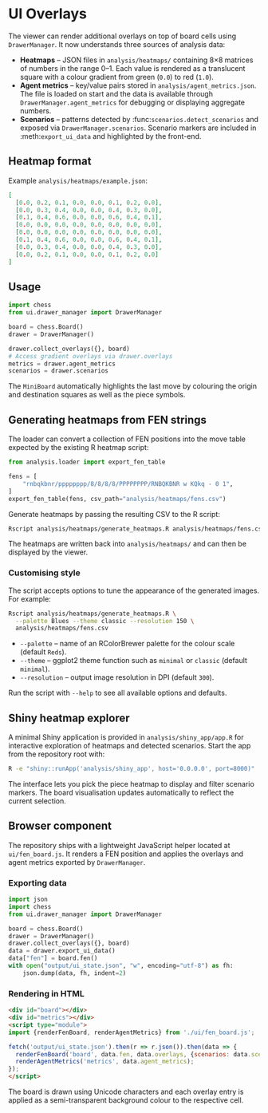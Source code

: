# UI Overlays

The viewer can render additional overlays on top of board cells using
`DrawerManager`.  It now understands three sources of analysis data:

* **Heatmaps** – JSON files in `analysis/heatmaps/` containing 8×8
  matrices of numbers in the range 0–1.  Each value is rendered as a
  translucent square with a colour gradient from green (`0.0`) to red
  (`1.0`).
* **Agent metrics** – key/value pairs stored in
  `analysis/agent_metrics.json`.  The file is loaded on start and the
  data is available through `DrawerManager.agent_metrics` for debugging
  or displaying aggregate numbers.
* **Scenarios** – patterns detected by :func:`scenarios.detect_scenarios`
  and exposed via ``DrawerManager.scenarios``.  Scenario markers are
  included in :meth:`export_ui_data` and highlighted by the front-end.

## Heatmap format

Example `analysis/heatmaps/example.json`:

```json
[
  [0.0, 0.2, 0.1, 0.0, 0.0, 0.1, 0.2, 0.0],
  [0.0, 0.3, 0.4, 0.0, 0.0, 0.4, 0.3, 0.0],
  [0.1, 0.4, 0.6, 0.0, 0.0, 0.6, 0.4, 0.1],
  [0.0, 0.0, 0.0, 0.0, 0.0, 0.0, 0.0, 0.0],
  [0.0, 0.0, 0.0, 0.0, 0.0, 0.0, 0.0, 0.0],
  [0.1, 0.4, 0.6, 0.0, 0.0, 0.6, 0.4, 0.1],
  [0.0, 0.3, 0.4, 0.0, 0.0, 0.4, 0.3, 0.0],
  [0.0, 0.2, 0.1, 0.0, 0.0, 0.1, 0.2, 0.0]
]
```

## Usage

```python
import chess
from ui.drawer_manager import DrawerManager

board = chess.Board()
drawer = DrawerManager()

drawer.collect_overlays({}, board)
# Access gradient overlays via drawer.overlays
metrics = drawer.agent_metrics
scenarios = drawer.scenarios
```

The `MiniBoard` automatically highlights the last move by colouring the
origin and destination squares as well as the piece symbols.

## Generating heatmaps from FEN strings

The loader can convert a collection of FEN positions into the move table
expected by the existing R heatmap script:

```python
from analysis.loader import export_fen_table

fens = [
    "rnbqkbnr/pppppppp/8/8/8/8/PPPPPPPP/RNBQKBNR w KQkq - 0 1",
]
export_fen_table(fens, csv_path="analysis/heatmaps/fens.csv")
```

Generate heatmaps by passing the resulting CSV to the R script:

```bash
Rscript analysis/heatmaps/generate_heatmaps.R analysis/heatmaps/fens.csv
```

The heatmaps are written back into `analysis/heatmaps/` and can then be
displayed by the viewer.

### Customising style

The script accepts options to tune the appearance of the generated
images.  For example:

```bash
Rscript analysis/heatmaps/generate_heatmaps.R \
  --palette Blues --theme classic --resolution 150 \
  analysis/heatmaps/fens.csv
```

* `--palette` – name of an RColorBrewer palette for the colour scale
  (default `Reds`).
* `--theme` – ggplot2 theme function such as `minimal` or `classic`
  (default `minimal`).
* `--resolution` – output image resolution in DPI (default `300`).

Run the script with `--help` to see all available options and defaults.

## Shiny heatmap explorer

A minimal Shiny application is provided in `analysis/shiny_app/app.R` for
interactive exploration of heatmaps and detected scenarios.  Start the app
from the repository root with:

```bash
R -e "shiny::runApp('analysis/shiny_app', host='0.0.0.0', port=8000)"
```

The interface lets you pick the piece heatmap to display and filter scenario
markers.  The board visualisation updates automatically to reflect the current
selection.

## Browser component

The repository ships with a lightweight JavaScript helper located at
`ui/fen_board.js`.  It renders a FEN position and applies the overlays and
agent metrics exported by `DrawerManager`.

### Exporting data

```python
import json
import chess
from ui.drawer_manager import DrawerManager

board = chess.Board()
drawer = DrawerManager()
drawer.collect_overlays({}, board)
data = drawer.export_ui_data()
data["fen"] = board.fen()
with open("output/ui_state.json", "w", encoding="utf-8") as fh:
    json.dump(data, fh, indent=2)
```

### Rendering in HTML

```html
<div id="board"></div>
<div id="metrics"></div>
<script type="module">
import {renderFenBoard, renderAgentMetrics} from './ui/fen_board.js';

fetch('output/ui_state.json').then(r => r.json()).then(data => {
  renderFenBoard('board', data.fen, data.overlays, {scenarios: data.scenarios});
  renderAgentMetrics('metrics', data.agent_metrics);
});
</script>
```

The board is drawn using Unicode characters and each overlay entry is
applied as a semi-transparent background colour to the respective cell.
